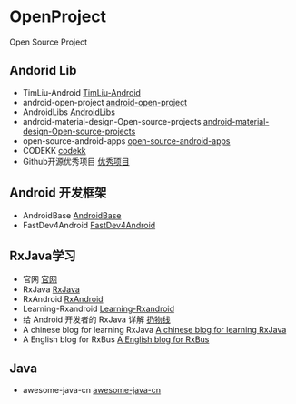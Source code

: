 # OpenProject
Open Source Project 

## Andorid Lib

* TimLiu-Android [TimLiu-Android](https://github.com/Morcal/TimLiu-Android)  
* android-open-project [android-open-project](https://github.com/Trinea/android-open-project)  
* AndroidLibs [AndroidLibs](https://github.com/XXApple/AndroidLibs)  
* android-material-design-Open-source-projects [android-material-design-Open-source-projects](https://github.com/soyoungboy/android-material-design-Open-source-projects)  
* open-source-android-apps [open-source-android-apps](https://github.com/pcqpcq/open-source-android-apps)  
* CODEKK [codekk](http://p.codekk.com/)  
* Github开源优秀项目 [优秀项目](http://www.cnblogs.com/hawkon/p/3593709.html)  

## Android 开发框架  

* AndroidBase [AndroidBase](https://github.com/Morcal/AndroidBase)  
* FastDev4Android [FastDev4Android](https://github.com/jiangqqlmj/FastDev4Android)  

## RxJava学习  

* 官网 [官网](http://reactivex.io/)  
* RxJava [RxJava](https://github.com/ReactiveX/RxJava)  
* RxAndroid [RxAndroid](https://github.com/ReactiveX/RxAndroid)  
* Learning-Rxandroid [Learning-Rxandroid](https://github.com/YongHuiLuo/Learning-Rxandroid)  
* 给 Android 开发者的 RxJava 详解 [扔物线](http://gank.io/post/560e15be2dca930e00da1083)  
* A chinese blog for learning RxJava [A chinese blog for learning RxJava](http://blog.csdn.net/lzyzsd/article/details/41833541)  
* A English blog for RxBus [A English blog for RxBus](http://nerds.weddingpartyapp.com/tech/2014/12/24/implementing-an-event-bus-with-rxjava-rxbus/)  

## Java   

* awesome-java-cn [awesome-java-cn](https://github.com/jobbole/awesome-java-cn)
